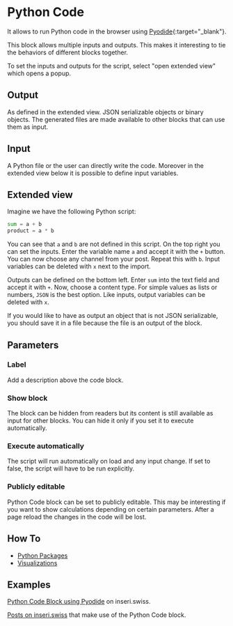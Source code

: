 # Python Code

It allows to run Python code in the browser using [Pyodide](https://pyodide.org/en/stable/){:target="\_blank"}.

This block allows multiple inputs and outputs. This makes it interesting to tie the behaviors of different blocks together.

To set the inputs and outputs for the script, select "open extended view" which opens a popup.

## Output

As defined in the extended view. JSON serializable objects or binary objects.
The generated files are made available to other blocks that can use them as input.

## Input

A Python file or the user can directly write the code.
Moreover in the extended view below it is possible to define input variables.

## Extended view

Imagine we have the following Python script:

```python
sum = a + b
product = a * b
```

You can see that `a` and `b` are not defined in this script.
On the top right you can set the inputs. Enter the variable name `a` and accept it with the `+` button. You can now choose any channel from your post. Repeat this with `b`. Input variables can be deleted with `x` next to the import.

Outputs can be defined on the bottom left. Enter `sum` into the text field and accept it with `+`. Now, choose a content type. For simple values as lists or numbers, `JSON` is the best option.
Like inputs, output variables can be deleted with `x`.

If you would like to have as output an object that is not JSON serializable, you should save it in a file because the file is an output of the block.

## Parameters

### Label

Add a description above the code block.

### Show block

The block can be hidden from readers but its content is still available as input for other blocks. You can hide it only if you set it to execute automatically.

### Execute automatically

The script will run automatically on load and any input change. If set to false, the script will have to be run explicitly.

### Publicly editable

Python Code block can be set to publicly editable. This may be interesting if you want to show calculations depending on certain parameters.
After a page reload the changes in the code will be lost.

## How To

- [Python Packages](../how-to/python_packages.md)
- [Visualizations](../how-to/visualizations.md)

## Examples

[Python Code Block using Pyodide](https://inseri.swiss/2023/02/python-code-block-using-pyodide/) on inseri.swiss.

[Posts on inseri.swiss](https://inseri.swiss/tag/python-code/) that make use of the Python Code block.
